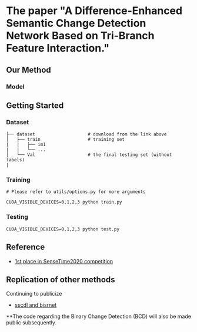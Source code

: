 # The paper "A Difference-Enhanced Semantic Change Detection Network Based on Tri-Branch Feature Interaction."



## Our Method


### Model

[](![image](https://github.com/xbysq/TFINet-main/blob/main/img/TFINet.png))



## Getting Started

### Dataset

    ├── dataset                    # download from the link above
    │   ├── train                  # training set
    |   |   ├── im1
    |   |   └── ...
    │   └── Val                    # the final testing set (without labels)
    |

### Training
```
# Please refer to utils/options.py for more arguments

CUDA_VISIBLE_DEVICES=0,1,2,3 python train.py 
```

### Testing
```
CUDA_VISIBLE_DEVICES=0,1,2,3 python test.py
```
## Reference
- [1st place in SenseTime2020 competition](https://github.com/LiheYoung/SenseEarth2020-ChangeDetection)

## Replication of other methods

Continuing to publicize

- [sscdl and bisrnet]()

**The code regarding the Binary Change Detection (BCD) will also be made public subsequently.
